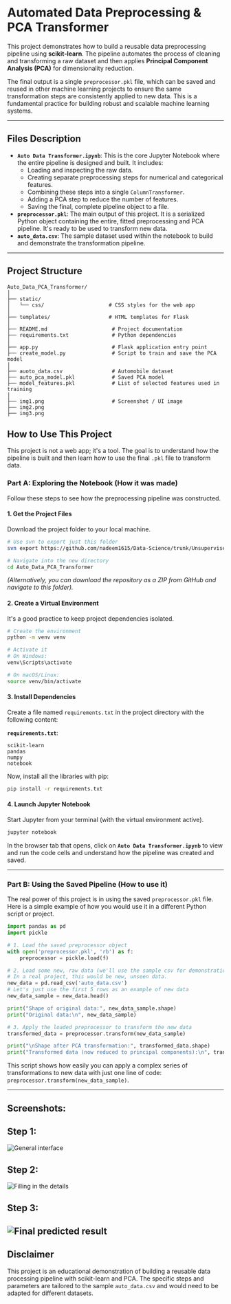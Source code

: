 
# Automated Data Preprocessing & PCA Transformer 

This project demonstrates how to build a reusable data preprocessing pipeline using **scikit-learn**. The pipeline automates the process of cleaning and transforming a raw dataset and then applies **Principal Component Analysis (PCA)** for dimensionality reduction.

The final output is a single `preprocessor.pkl` file, which can be saved and reused in other machine learning projects to ensure the same transformation steps are consistently applied to new data. This is a fundamental practice for building robust and scalable machine learning systems.

-----

##  Files Description

  * **`Auto Data Transformer.ipynb`**: This is the core Jupyter Notebook where the entire pipeline is designed and built. It includes:
      * Loading and inspecting the raw data.
      * Creating separate preprocessing steps for numerical and categorical features.
      * Combining these steps into a single `ColumnTransformer`.
      * Adding a PCA step to reduce the number of features.
      * Saving the final, complete pipeline object to a file.
  * **`preprocessor.pkl`**: The main output of this project. It is a serialized Python object containing the entire, fitted preprocessing and PCA pipeline. It's ready to be used to transform new data.
  * **`auto_data.csv`**: The sample dataset used within the notebook to build and demonstrate the transformation pipeline.

-----
## Project Structure
```
Auto_Data_PCA_Transformer/
│
├── static/
│   └── css/                     # CSS styles for the web app
│
├── templates/                   # HTML templates for Flask
│
├── README.md                     # Project documentation
├── requirements.txt              # Python dependencies
│
├── app.py                        # Flask application entry point
├── create_model.py               # Script to train and save the PCA model
│
├── auoto_data.csv                # Automobile dataset
├── auto_pca_model.pkl            # Saved PCA model
├── model_features.pkl            # List of selected features used in training
│
├── img1.png                      # Screenshot / UI image
├── img2.png
├── img3.png
```


##  How to Use This Project

This project is not a web app; it's a tool. The goal is to understand how the pipeline is built and then learn how to use the final `.pkl` file to transform data.

### Part A: Exploring the Notebook (How it was made)

Follow these steps to see how the preprocessing pipeline was constructed.

#### 1\. Get the Project Files

Download the project folder to your local machine.

```bash
# Use svn to export just this folder
svn export https://github.com/nadeem1615/Data-Science/trunk/Unsupervised/Auto_Data_PCA_Transformer

# Navigate into the new directory
cd Auto_Data_PCA_Transformer
```

*(Alternatively, you can download the repository as a ZIP from GitHub and navigate to this folder).*

#### 2\. Create a Virtual Environment

It's a good practice to keep project dependencies isolated.

```bash
# Create the environment
python -m venv venv

# Activate it
# On Windows:
venv\Scripts\activate

# On macOS/Linux:
source venv/bin/activate
```

#### 3\. Install Dependencies

Create a file named `requirements.txt` in the project directory with the following content:

**`requirements.txt`**:

```
scikit-learn
pandas
numpy
notebook
```

Now, install all the libraries with pip:

```bash
pip install -r requirements.txt
```

#### 4\. Launch Jupyter Notebook

Start Jupyter from your terminal (with the virtual environment active).

```bash
jupyter notebook
```

In the browser tab that opens, click on **`Auto Data Transformer.ipynb`** to view and run the code cells and understand how the pipeline was created and saved.

-----

### Part B: Using the Saved Pipeline (How to use it)

The real power of this project is in using the saved `preprocessor.pkl` file. Here is a simple example of how you would use it in a different Python script or project.

```python
import pandas as pd
import pickle

# 1. Load the saved preprocessor object
with open('preprocessor.pkl', 'rb') as f:
    preprocessor = pickle.load(f)

# 2. Load some new, raw data (we'll use the sample csv for demonstration)
# In a real project, this would be new, unseen data.
new_data = pd.read_csv('auto_data.csv')
# Let's just use the first 5 rows as an example of new data
new_data_sample = new_data.head()

print("Shape of original data:", new_data_sample.shape)
print("Original data:\n", new_data_sample)

# 3. Apply the loaded preprocessor to transform the new data
transformed_data = preprocessor.transform(new_data_sample)

print("\nShape after PCA transformation:", transformed_data.shape)
print("Transformed data (now reduced to principal components):\n", transformed_data)

```

This script shows how easily you can apply a complex series of transformations to new data with just one line of code: `preprocessor.transform(new_data_sample)`.

-----

##  Screenshots:

## Step 1:
![General interface](img1.png)
## Step 2:
![Filling in the details](img2.png)
## Step 3:
![Final predicted result](img3.png)
-----

##  Disclaimer

This project is an educational demonstration of building a reusable data processing pipeline with scikit-learn and PCA. The specific steps and parameters are tailored to the sample `auto_data.csv` and would need to be adapted for different datasets.